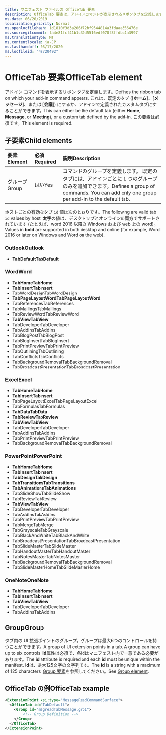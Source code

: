 ```yaml
---
title: マニフェスト ファイルの OfficeTab 要素
description: OfficeTab 要素は、アドインコマンドが表示されるリボンタブを定義します。
ms.date: 06/20/2019
localization_priority: Normal
ms.openlocfilehash: 1d1810f3d3a206f72bf9544814a3fdaaa556476e
ms.sourcegitcommit: fa4e81fcf41b1c39d5516edf078f3ffdbd4a3997
ms.translationtype: MT
ms.contentlocale: ja-JP
ms.lasthandoff: 03/17/2020
ms.locfileid: "42720492"
---
```

# <a name="officetab-element"></a><span data-ttu-id="f4542-103">OfficeTab 要素</span><span class="sxs-lookup"><span data-stu-id="f4542-103">OfficeTab element</span></span>

<span data-ttu-id="f4542-104">アドイン コマンドを表示するリボン タブを定義します。</span><span class="sxs-lookup"><span data-stu-id="f4542-104">Defines the ribbon tab on which your add-in command appears.</span></span> <span data-ttu-id="f4542-105">これは、既定のタブ ([**ホーム**]、[**メッセージ**]、または [**会議**]) にするか、アドインで定義されたカスタムタブにすることができます。</span><span class="sxs-lookup"><span data-stu-id="f4542-105">This can either be the default tab (either **Home**, **Message**, or **Meeting**), or a custom tab defined by the add-in.</span></span> <span data-ttu-id="f4542-106">この要素は必須です。</span><span class="sxs-lookup"><span data-stu-id="f4542-106">This element is required.</span></span>

## <a name="child-elements"></a><span data-ttu-id="f4542-107">子要素</span><span class="sxs-lookup"><span data-stu-id="f4542-107">Child elements</span></span>

|  <span data-ttu-id="f4542-108">要素</span><span class="sxs-lookup"><span data-stu-id="f4542-108">Element</span></span> |  <span data-ttu-id="f4542-109">必須</span><span class="sxs-lookup"><span data-stu-id="f4542-109">Required</span></span>  |  <span data-ttu-id="f4542-110">説明</span><span class="sxs-lookup"><span data-stu-id="f4542-110">Description</span></span>  |
|:-----|:-----|:-----|
|  <span data-ttu-id="f4542-111">グループ</span><span class="sxs-lookup"><span data-stu-id="f4542-111">Group</span></span>      | <span data-ttu-id="f4542-112">はい</span><span class="sxs-lookup"><span data-stu-id="f4542-112">Yes</span></span> |  <span data-ttu-id="f4542-p102">コマンドのグループを定義します。 既定のタブには、アドインごとに 1 つのグループのみを追加できます。</span><span class="sxs-lookup"><span data-stu-id="f4542-p102">Defines a group of commands. You can add only one group per add-in to the default tab.</span></span>  |

<span data-ttu-id="f4542-115">ホストごとの有効なタブ `id` 値は次のとおりです。</span><span class="sxs-lookup"><span data-stu-id="f4542-115">The following are valid tab `id` values by host.</span></span> <span data-ttu-id="f4542-116">**太字**の値は、デスクトップとオンラインの両方でサポートされています (たとえば、word 2016 以降の Windows および web 上の word)。</span><span class="sxs-lookup"><span data-stu-id="f4542-116">Values in **bold** are supported in both desktop and online (for example, Word 2016 or later on Windows and Word on the web).</span></span>

### <a name="outlook"></a><span data-ttu-id="f4542-117">Outlook</span><span class="sxs-lookup"><span data-stu-id="f4542-117">Outlook</span></span>

- <span data-ttu-id="f4542-118">**TabDefault**</span><span class="sxs-lookup"><span data-stu-id="f4542-118">**TabDefault**</span></span>

### <a name="word"></a><span data-ttu-id="f4542-119">Word</span><span class="sxs-lookup"><span data-stu-id="f4542-119">Word</span></span>

- <span data-ttu-id="f4542-120">**TabHome**</span><span class="sxs-lookup"><span data-stu-id="f4542-120">**TabHome**</span></span>
- <span data-ttu-id="f4542-121">**TabInsert**</span><span class="sxs-lookup"><span data-stu-id="f4542-121">**TabInsert**</span></span>
- <span data-ttu-id="f4542-122">TabWordDesign</span><span class="sxs-lookup"><span data-stu-id="f4542-122">TabWordDesign</span></span>
- <span data-ttu-id="f4542-123">**TabPageLayoutWord**</span><span class="sxs-lookup"><span data-stu-id="f4542-123">**TabPageLayoutWord**</span></span>
- <span data-ttu-id="f4542-124">TabReferences</span><span class="sxs-lookup"><span data-stu-id="f4542-124">TabReferences</span></span>
- <span data-ttu-id="f4542-125">TabMailings</span><span class="sxs-lookup"><span data-stu-id="f4542-125">TabMailings</span></span>
- <span data-ttu-id="f4542-126">TabReviewWord</span><span class="sxs-lookup"><span data-stu-id="f4542-126">TabReviewWord</span></span>
- <span data-ttu-id="f4542-127">**TabView**</span><span class="sxs-lookup"><span data-stu-id="f4542-127">**TabView**</span></span>
- <span data-ttu-id="f4542-128">TabDeveloper</span><span class="sxs-lookup"><span data-stu-id="f4542-128">TabDeveloper</span></span>
- <span data-ttu-id="f4542-129">TabAddIns</span><span class="sxs-lookup"><span data-stu-id="f4542-129">TabAddIns</span></span>
- <span data-ttu-id="f4542-130">TabBlogPost</span><span class="sxs-lookup"><span data-stu-id="f4542-130">TabBlogPost</span></span>
- <span data-ttu-id="f4542-131">TabBlogInsert</span><span class="sxs-lookup"><span data-stu-id="f4542-131">TabBlogInsert</span></span>
- <span data-ttu-id="f4542-132">TabPrintPreview</span><span class="sxs-lookup"><span data-stu-id="f4542-132">TabPrintPreview</span></span>
- <span data-ttu-id="f4542-133">TabOutlining</span><span class="sxs-lookup"><span data-stu-id="f4542-133">TabOutlining</span></span>
- <span data-ttu-id="f4542-134">TabConflicts</span><span class="sxs-lookup"><span data-stu-id="f4542-134">TabConflicts</span></span>
- <span data-ttu-id="f4542-135">TabBackgroundRemoval</span><span class="sxs-lookup"><span data-stu-id="f4542-135">TabBackgroundRemoval</span></span>
- <span data-ttu-id="f4542-136">TabBroadcastPresentation</span><span class="sxs-lookup"><span data-stu-id="f4542-136">TabBroadcastPresentation</span></span>

### <a name="excel"></a><span data-ttu-id="f4542-137">Excel</span><span class="sxs-lookup"><span data-stu-id="f4542-137">Excel</span></span>

- <span data-ttu-id="f4542-138">**TabHome**</span><span class="sxs-lookup"><span data-stu-id="f4542-138">**TabHome**</span></span>
- <span data-ttu-id="f4542-139">**TabInsert**</span><span class="sxs-lookup"><span data-stu-id="f4542-139">**TabInsert**</span></span>
- <span data-ttu-id="f4542-140">TabPageLayoutExcel</span><span class="sxs-lookup"><span data-stu-id="f4542-140">TabPageLayoutExcel</span></span>
- <span data-ttu-id="f4542-141">TabFormulas</span><span class="sxs-lookup"><span data-stu-id="f4542-141">TabFormulas</span></span>
- <span data-ttu-id="f4542-142">**TabData**</span><span class="sxs-lookup"><span data-stu-id="f4542-142">**TabData**</span></span>
- <span data-ttu-id="f4542-143">**TabReview**</span><span class="sxs-lookup"><span data-stu-id="f4542-143">**TabReview**</span></span>
- <span data-ttu-id="f4542-144">**TabView**</span><span class="sxs-lookup"><span data-stu-id="f4542-144">**TabView**</span></span>
- <span data-ttu-id="f4542-145">TabDeveloper</span><span class="sxs-lookup"><span data-stu-id="f4542-145">TabDeveloper</span></span>
- <span data-ttu-id="f4542-146">TabAddIns</span><span class="sxs-lookup"><span data-stu-id="f4542-146">TabAddIns</span></span>
- <span data-ttu-id="f4542-147">TabPrintPreview</span><span class="sxs-lookup"><span data-stu-id="f4542-147">TabPrintPreview</span></span>
- <span data-ttu-id="f4542-148">TabBackgroundRemoval</span><span class="sxs-lookup"><span data-stu-id="f4542-148">TabBackgroundRemoval</span></span> 

### <a name="powerpoint"></a><span data-ttu-id="f4542-149">PowerPoint</span><span class="sxs-lookup"><span data-stu-id="f4542-149">PowerPoint</span></span>

- <span data-ttu-id="f4542-150">**TabHome**</span><span class="sxs-lookup"><span data-stu-id="f4542-150">**TabHome**</span></span>
- <span data-ttu-id="f4542-151">**TabInsert**</span><span class="sxs-lookup"><span data-stu-id="f4542-151">**TabInsert**</span></span>
- <span data-ttu-id="f4542-152">**TabDesign**</span><span class="sxs-lookup"><span data-stu-id="f4542-152">**TabDesign**</span></span>
- <span data-ttu-id="f4542-153">**TabTransitions**</span><span class="sxs-lookup"><span data-stu-id="f4542-153">**TabTransitions**</span></span>
- <span data-ttu-id="f4542-154">**TabAnimations**</span><span class="sxs-lookup"><span data-stu-id="f4542-154">**TabAnimations**</span></span>
- <span data-ttu-id="f4542-155">TabSlideShow</span><span class="sxs-lookup"><span data-stu-id="f4542-155">TabSlideShow</span></span>
- <span data-ttu-id="f4542-156">TabReview</span><span class="sxs-lookup"><span data-stu-id="f4542-156">TabReview</span></span>
- <span data-ttu-id="f4542-157">**TabView**</span><span class="sxs-lookup"><span data-stu-id="f4542-157">**TabView**</span></span>
- <span data-ttu-id="f4542-158">TabDeveloper</span><span class="sxs-lookup"><span data-stu-id="f4542-158">TabDeveloper</span></span>
- <span data-ttu-id="f4542-159">TabAddIns</span><span class="sxs-lookup"><span data-stu-id="f4542-159">TabAddIns</span></span>
- <span data-ttu-id="f4542-160">TabPrintPreview</span><span class="sxs-lookup"><span data-stu-id="f4542-160">TabPrintPreview</span></span>
- <span data-ttu-id="f4542-161">TabMerge</span><span class="sxs-lookup"><span data-stu-id="f4542-161">TabMerge</span></span>
- <span data-ttu-id="f4542-162">TabGrayscale</span><span class="sxs-lookup"><span data-stu-id="f4542-162">TabGrayscale</span></span>
- <span data-ttu-id="f4542-163">TabBlackAndWhite</span><span class="sxs-lookup"><span data-stu-id="f4542-163">TabBlackAndWhite</span></span>
- <span data-ttu-id="f4542-164">TabBroadcastPresentation</span><span class="sxs-lookup"><span data-stu-id="f4542-164">TabBroadcastPresentation</span></span>
- <span data-ttu-id="f4542-165">TabSlideMaster</span><span class="sxs-lookup"><span data-stu-id="f4542-165">TabSlideMaster</span></span>
- <span data-ttu-id="f4542-166">TabHandoutMaster</span><span class="sxs-lookup"><span data-stu-id="f4542-166">TabHandoutMaster</span></span>
- <span data-ttu-id="f4542-167">TabNotesMaster</span><span class="sxs-lookup"><span data-stu-id="f4542-167">TabNotesMaster</span></span>
- <span data-ttu-id="f4542-168">TabBackgroundRemoval</span><span class="sxs-lookup"><span data-stu-id="f4542-168">TabBackgroundRemoval</span></span>
- <span data-ttu-id="f4542-169">TabSlideMasterHome</span><span class="sxs-lookup"><span data-stu-id="f4542-169">TabSlideMasterHome</span></span>

### <a name="onenote"></a><span data-ttu-id="f4542-170">OneNote</span><span class="sxs-lookup"><span data-stu-id="f4542-170">OneNote</span></span>

- <span data-ttu-id="f4542-171">**TabHome**</span><span class="sxs-lookup"><span data-stu-id="f4542-171">**TabHome**</span></span>
- <span data-ttu-id="f4542-172">**TabInsert**</span><span class="sxs-lookup"><span data-stu-id="f4542-172">**TabInsert**</span></span>
- <span data-ttu-id="f4542-173">**TabView**</span><span class="sxs-lookup"><span data-stu-id="f4542-173">**TabView**</span></span>
- <span data-ttu-id="f4542-174">TabDeveloper</span><span class="sxs-lookup"><span data-stu-id="f4542-174">TabDeveloper</span></span>
- <span data-ttu-id="f4542-175">TabAddIns</span><span class="sxs-lookup"><span data-stu-id="f4542-175">TabAddIns</span></span>

## <a name="group"></a><span data-ttu-id="f4542-176">Group</span><span class="sxs-lookup"><span data-stu-id="f4542-176">Group</span></span>

<span data-ttu-id="f4542-177">タブ内の UI 拡張ポイントのグループ。グループは最大6つのコントロールを持つことができます。</span><span class="sxs-lookup"><span data-stu-id="f4542-177">A group of UI extension points in a tab. A group can have up to six controls.</span></span> <span data-ttu-id="f4542-178">**Id**属性は必須で、各**id**はマニフェスト内で一意である必要があります。</span><span class="sxs-lookup"><span data-stu-id="f4542-178">The **id** attribute is required and each **id** must be unique within the manifest.</span></span> <span data-ttu-id="f4542-179">**Id**は、最大125文字の文字列です。</span><span class="sxs-lookup"><span data-stu-id="f4542-179">The **id** is a string with a maximum of 125 characters.</span></span> <span data-ttu-id="f4542-180">[Group 要素](group.md)を参照してください。</span><span class="sxs-lookup"><span data-stu-id="f4542-180">See [Group element](group.md).</span></span>

## <a name="officetab-example"></a><span data-ttu-id="f4542-181">OfficeTab の例</span><span class="sxs-lookup"><span data-stu-id="f4542-181">OfficeTab example</span></span>

```xml
<ExtensionPoint xsi:type="MessageReadCommandSurface">
  <OfficeTab id="TabDefault">
    <Group id="msgreadTabMessage.grp1">
        <!-- Group Definition -->
    </Group>
  </OfficeTab>
</ExtensionPoint>
```

